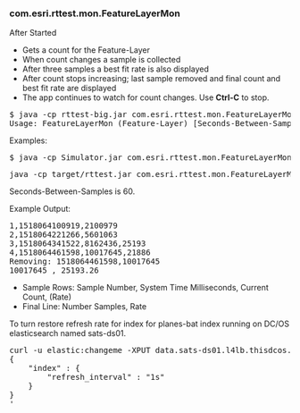 ### com.esri.rttest.mon.FeatureLayerMon

After Started
- Gets a count for the Feature-Layer
- When count changes a sample is collected
- After three samples a best fit rate is also displayed
- After count stops increasing; last sample removed and final count and best fit rate are displayed
- The app continues to watch for count changes.  Use **Ctrl-C** to stop.



<pre>
$ java -cp rttest-big.jar com.esri.rttest.mon.FeatureLayerMon 
Usage: FeatureLayerMon (Feature-Layer) [Seconds-Between-Samples=5]  
</pre>

Examples:

<pre>
$ java -cp Simulator.jar com.esri.rttest.mon.FeatureLayerMon http://dj52web.westus.cloudapp.azure.com/arcgis/rest/services/Hosted/FAA-Stream/FeatureServer/0
</pre>


<pre>
java -cp target/rttest.jar com.esri.rttest.mon.FeatureLayerMon http://localhost/bbc0398c-d19e-493c-aefc-c382d2eb1c05/arcgis/rest/services/planes-bat/FeatureServer/0  60
</pre>

Seconds-Between-Samples is 60.

Example Output:

<pre>
1,1518064100919,2100979
2,1518064221266,5601063
3,1518064341522,8162436,25193
4,1518064461598,10017645,21886
Removing: 1518064461598,10017645
10017645 , 25193.26
</pre>

- Sample Rows: Sample Number, System Time Milliseconds, Current Count, (Rate)
- Final Line: Number Samples, Rate 



To turn restore refresh rate for index for planes-bat index running on DC/OS elasticsearch named sats-ds01.

<pre>
curl -u elastic:changeme -XPUT data.sats-ds01.l4lb.thisdcos.directory:9200/planes-bat/_settings -H 'Content-Type: application/json' -d'
{
    "index" : {
        "refresh_interval" : "1s"
    }
}
'</pre>
